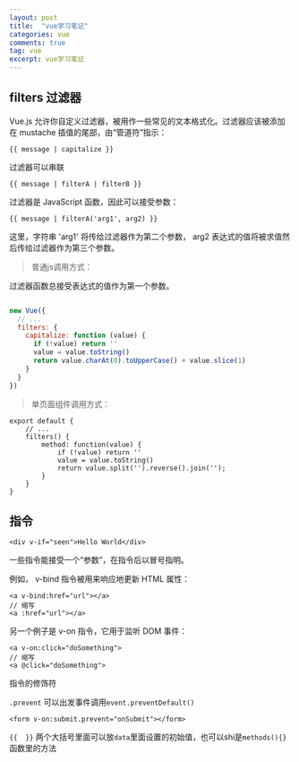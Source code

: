 ```yaml
---
layout: post
title:  "vue学习笔记"
categories: vue
comments: true
tag: vue
excerpt: vue学习笔记
---
```


## filters 过滤器
Vue.js 允许你自定义过滤器，被用作一些常见的文本格式化。过滤器应该被添加在 mustache 插值的尾部，由“管道符”指示：


```
{{ message | capitalize }}

```

过滤器可以串联


```
{{ message | filterA | filterB }}
```

过滤器是 JavaScript 函数，因此可以接受参数：


```
{{ message | filterA('arg1', arg2) }}
```
这里，字符串 'arg1' 将传给过滤器作为第二个参数， arg2 表达式的值将被求值然后传给过滤器作为第三个参数。



> 普通js调用方式：

过滤器函数总接受表达式的值作为第一个参数。

```js

new Vue({
  // ...
  filters: {
    capitalize: function (value) {
      if (!value) return ''
      value = value.toString()
      return value.charAt(0).toUpperCase() + value.slice(1)
    }
  }
})
```

> 单页面组件调用方式：


```
export default {
    // ...
    filters() {
        method: function(value) {
            if (!value) return ''
            value = value.toString()
            return value.split('').reverse().join('');
        }
    }
}
```

## 指令


```
<div v-if="seen">Hello World</div>
```

一些指令能接受一个“参数”，在指令后以冒号指明。

例如， v-bind 指令被用来响应地更新 HTML 属性：


```
<a v-bind:href="url"></a>
// 缩写
<a :href="url"></a>
```

另一个例子是 v-on 指令，它用于监听 DOM 事件：


```
<a v-on:click="doSomething">
// 缩写
<a @click="doSomething">
```

指令的修饰符

`.prevent` 可以出发事件调用`event.preventDefault()`
```
<form v-on:submit.prevent="onSubmit"></form>
```

`{{  }}` 两个大括号里面可以放`data`里面设置的初始值，也可以shi是`methods(){}`函数里的方法



